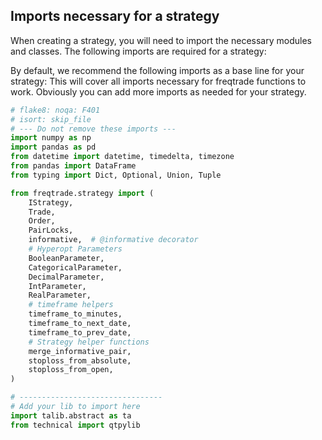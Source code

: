 ## Imports necessary for a strategy

When creating a strategy, you will need to import the necessary modules and classes. The following imports are required for a strategy:

By default, we recommend the following imports as a base line for your strategy:
This will cover all imports necessary for freqtrade functions to work.
Obviously you can add more imports as needed for your strategy.

``` python
# flake8: noqa: F401
# isort: skip_file
# --- Do not remove these imports ---
import numpy as np
import pandas as pd
from datetime import datetime, timedelta, timezone
from pandas import DataFrame
from typing import Dict, Optional, Union, Tuple

from freqtrade.strategy import (
    IStrategy,
    Trade, 
    Order,
    PairLocks,
    informative,  # @informative decorator
    # Hyperopt Parameters
    BooleanParameter,
    CategoricalParameter,
    DecimalParameter,
    IntParameter,
    RealParameter,
    # timeframe helpers
    timeframe_to_minutes,
    timeframe_to_next_date,
    timeframe_to_prev_date,
    # Strategy helper functions
    merge_informative_pair,
    stoploss_from_absolute,
    stoploss_from_open,
)

# --------------------------------
# Add your lib to import here
import talib.abstract as ta
from technical import qtpylib
```
